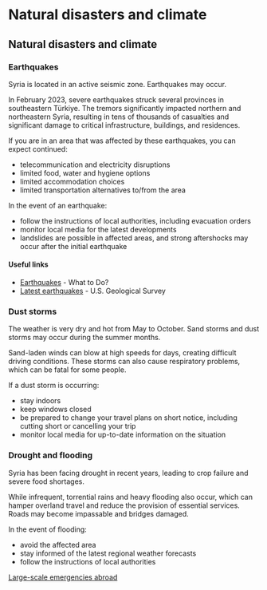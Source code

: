 # Natural disasters and climate

## Natural disasters and climate

### Earthquakes

Syria is located in an active seismic zone. Earthquakes may occur.

In February 2023, severe earthquakes struck several provinces in southeastern Türkiye. The tremors significantly impacted northern and northeastern Syria, resulting in tens of thousands of casualties and significant damage to critical infrastructure, buildings, and residences.

If you are in an area that was affected by these earthquakes, you can expect continued:

* telecommunication and electricity disruptions
* limited food, water and hygiene options
* limited accommodation choices
* limited transportation alternatives to/from the area

In the event of an earthquake:

* follow the instructions of local authorities, including evacuation orders
* monitor local media for the latest developments
* landslides are possible in affected areas, and strong aftershocks may occur after the initial earthquake

#### Useful links

* [Earthquakes](https://www.getprepared.gc.ca/cnt/rsrcs/pblctns/rthqks-wtd/index-en.aspx) - What to Do?
* [Latest earthquakes](https://earthquake.usgs.gov/earthquakes/map/?extent=18.31281,-12.65625&extent=61.10079,94.21875) - U.S. Geological Survey

### Dust storms

The weather is very dry and hot from May to October. Sand storms and dust storms may occur during the summer months.

Sand-laden winds can blow at high speeds for days, creating difficult driving conditions. These storms can also cause respiratory problems, which can be fatal for some people.

If a dust storm is occurring:

* stay indoors
* keep windows closed
* be prepared to change your travel plans on short notice, including cutting short or cancelling your trip
* monitor local media for up-to-date information on the situation

### Drought and flooding

Syria has been facing drought in recent years, leading to crop failure and severe food shortages.

While infrequent, torrential rains and heavy flooding also occur, which can hamper overland travel and reduce the provision of essential services. Roads may become impassable and bridges damaged.

In the event of flooding:

* avoid the affected area
* stay informed of the latest regional weather forecasts
* follow the instructions of local authorities

[Large-scale emergencies abroad](https://travel.gc.ca/assistance/emergency-info/large-scale-emergencies-abroad)